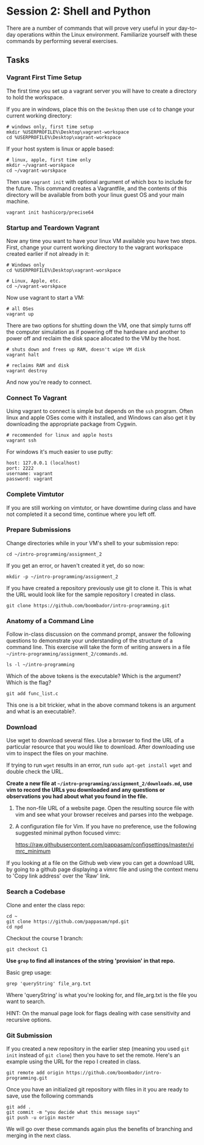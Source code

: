 
# Session 2: Shell and Python

There are a number of commands that will prove very useful in your day-to-day
operations within the Linux environment. Familiarize yourself with these
commands by performing several exercises.

## Tasks

### Vagrant First Time Setup

The first time you set up a vagrant server you will have to create a directory
to hold the workspace.

If you are in windows, place this on the `Desktop` then use `cd`
to change your current working directory:

    # windows only, first time setup
    mkdir %USERPROFILE%\Desktop\vagrant-workspace
    cd %USERPROFILE%\Desktop\vagrant-workspace

If your host system is linux or apple based:

    # linux, apple, first time only
    mkdir ~/vagrant-worskpace
    cd ~/vagrant-worskpace

Then use `vagrant init` with optional argument of which box to include for the
future. This command creates a Vagrantfile, and the contents of this directory
will be available from both your linux guest OS and your main machine.

    vagrant init hashicorp/precise64

### Startup and Teardown Vagrant

Now any time you want to have your linux VM available you have two steps. First,
change your current working directory to the vagrant workspace created earlier
if not already in it:

    # Windows only
    cd %USERPROFILE%\Desktop\vagrant-worskpace

    # Linux, Apple, etc.
    cd ~/vagrant-worskpace

Now use vagrant to start a VM:

    # all OSes
    vagrant up

There are two options for shutting down the VM, one that simply turns off the
computer simulation as if powering off the hardware and another to power off and
reclaim the disk space allocated to the VM by the host.

    # shuts down and frees up RAM, doesn't wipe VM disk
    vagrant halt

    # reclaims RAM and disk
    vagrant destroy

And now you're ready to connect.

### Connect To Vagrant

Using vagrant to connect is simple but depends on the `ssh` program. Often linux
and apple OSes come with it installed, and Windows can also get it by
downloading the appropriate package from Cygwin.

    # recommended for linux and apple hosts
    vagrant ssh 

For windows it's much easier to use putty:

    host: 127.0.0.1 (localhost)
    port: 2222
    username: vagrant
    password: vagrant

### Complete Vimtutor

If you are still working on vimtutor, or have downtime during class and have not
completed it a second time, continue where you left off.

### Prepare Submissions

Change directories while in your VM's shell to your submission repo:

    cd ~/intro-programming/assignment_2

If you get an error, or haven't created it yet, do so now:

    mkdir -p ~/intro-programming/assignment_2

If you have created a repository previously use git to clone it. This is what
the URL would look like for the sample repository I created in class.

    git clone https://github.com/boombador/intro-programming.git

### Anatomy of a Command Line

Follow in-class discussion on the command prompt, answer the following questions
to demonstrate your understanding of the structure of a command line. This
exercise will take the form of writing answers in a file
`~/intro-programming/assignment_2/commands.md`.

    ls -l ~/intro-programming

Which of the above tokens is the executable? Which is the argument? Which is the
flag?

    git add func_list.c

This one is a bit trickier, what in the above command tokens is an argument and
what is an executable?.

### Download

Use wget to download several files. Use a browser to find the URL of a
particular resource that you would like to download. After downloading
use vim to inspect the files on your machine.

If trying to run `wget` results in an error, run `sudo apt-get install wget` and
double check the URL.

**Create a new file at `~/intro-programming/assignment_2/downloads.md`, use vim
to record the URLs you downloaded and any questions or observations you had
about what you found in the file.**

1. The non-file URL of a website page. Open the resulting source file with vim
and see what your browser receives and parses into the webpage.
2. A configuration file for Vim. If you have no preference, use the following
suggested minimal python focused vimrc:

    https://raw.githubusercontent.com/pappasam/configsettings/master/vimrc_minimum

If you looking at a file on the Github web view you can get a download URL by
going to a github page displaying a vimrc file and using the context menu to
'Copy link address' over the 'Raw' link.

### Search a Codebase

Clone and enter the class repo:

    cd ~
    git clone https://github.com/pappasam/npd.git
    cd npd

Checkout the course 1 branch:

    git checkout C1

**Use `grep` to find all instances of the string 'provision' in that repo.**

Basic grep usage:

    grep 'queryString' file_arg.txt

Where 'queryString' is what you're looking for, and file_arg.txt is the file you
want to search.

HINT: On the manual page look for flags dealing with case sensitivity and
recursive options.

### Git Submission

If you created a new repository in the earlier step (meaning you used `git init`
instead of `git clone`) then you have to set the remote. Here's an example using
the URL for the repo I created in class.

    git remote add origin https://github.com/boombador/intro-programming.git

Once you have an initialized git repository with files in it you are ready to
save, use the following commands

    git add .
    git commit -m "you decide what this message says"
    git push -u origin master

We will go over these commands again plus the benefits of branching and merging
in the next class.

